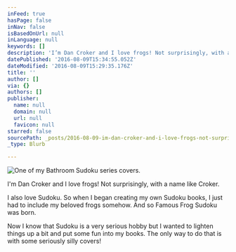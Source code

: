 ```yaml
---
inFeed: true
hasPage: false
inNav: false
isBasedOnUrl: null
inLanguage: null
keywords: []
description: 'I’m Dan Croker and I love frogs! Not surprisingly, with a name like Croker.'
datePublished: '2016-08-09T15:34:55.052Z'
dateModified: '2016-08-09T15:29:35.176Z'
title: ''
author: []
via: {}
authors: []
publisher:
  name: null
  domain: null
  url: null
  favicon: null
starred: false
sourcePath: _posts/2016-08-09-im-dan-croker-and-i-love-frogs-not-surprisingly-with-a-na.md
_type: Blurb

---
```

![One of my Bathroom Sudoku series covers.](https://the-grid-user-content.s3-us-west-2.amazonaws.com/a3ea15cb-7131-45b5-b07b-32236c488136.jpg)

I'm Dan Croker and I love frogs! Not surprisingly, with a name like Croker.

I also love Sudoku. So when I began creating my own Sudoku books, I just had to include my beloved frogs somehow. And so Famous Frog Sudoku was born.

Now I know that Sudoku is a very serious hobby but I wanted to lighten things up a bit and put some fun into my books. The only way to do that is with some seriously silly covers!